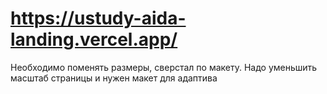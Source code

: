 # https://ustudy-aida-landing.vercel.app/

Необходимо поменять размеры, сверстал по макету. Надо уменьшить масштаб страницы и нужен макет для адаптива
